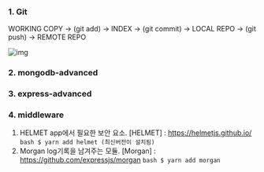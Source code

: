 ### 1. Git
WORKING COPY -> (git add) -> INDEX -> (git commit) -> LOCAL REPO -> (git push) -> REMOTE REPO

![img](https://about.gitlab.com/images/git_flow/four_stages.png)

### 2. mongodb-advanced


### 3. express-advanced


### 4. middleware

1. HELMET 
    app에서 필요한 보안 요소.
    [HELMET] : https://helmetjs.github.io/
        ```bash
            $ yarn add helmet (최신버전이 설치됨)
        ```
2. Morgan
    log기록을 남겨주는 모듈.
    [Morgan] : https://github.com/expressjs/morgan
        ```bash
            $ yarn add morgan
        ```